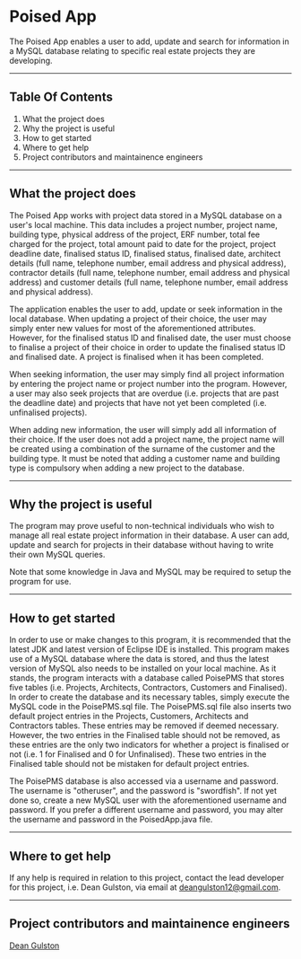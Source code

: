 # Poised App

The Poised App enables a user to add, update and search for information in a MySQL database relating to
specific real estate projects they are developing.

-----------------------------------------------------------------------------------------------------------

## Table Of Contents

1. What the project does
2. Why the project is useful
3. How to get started
4. Where to get help
5. Project contributors and maintainence engineers

-----------------------------------------------------------------------------------------------------------

## What the project does

The Poised App works with project data stored in a MySQL database on a user's local machine. This data
includes a project number, project name, building type, physical address of the project, ERF number, total
fee charged for the project, total amount paid to date for the project, project deadline date, finalised
status ID, finalised status, finalised date, architect details (full name, telephone number, email address
and physical address), contractor details (full name, telephone number, email address and physical address)
and customer details (full name, telephone number, email address and physical address).

The application enables the user to add, update or seek information in the local database. When updating
a project of their choice, the user may simply enter new values for most of the aforementioned attributes.
However, for the finalised status ID and finalised date, the user must choose to finalise a project of
their choice in order to update the finalised status ID and finalised date. A project is finalised when it
has been completed.

When seeking information, the user may simply find all project information by entering the project name
or project number into the program. However, a user may also seek projects that are overdue (i.e. projects
that are past the deadline date) and projects that have not yet been completed (i.e. unfinalised projects).

When adding new information, the user will simply add all information of their choice. If the user does not
add a project name, the project name will be created using a combination of the surname of the customer and
the building type. It must be noted that adding a customer name and building type is compulsory when adding
a new project to the database.

-----------------------------------------------------------------------------------------------------------

## Why the project is useful

The program may prove useful to non-technical individuals who wish to manage all real estate project
information in their database. A user can add, update and search for projects in their database without
having to write their own MySQL queries.

Note that some knowledge in Java and MySQL may be required to setup the program for use.

-----------------------------------------------------------------------------------------------------------

## How to get started

In order to use or make changes to this program, it is recommended that the latest JDK and latest version
of Eclipse IDE is installed. This program makes use of a MySQL database where the data is stored, and thus
the latest version of MySQL also needs to be installed on your local machine. As it stands, the program
interacts with a database called PoisePMS that stores five tables (i.e. Projects, Architects, Contractors,
Customers and Finalised). In order to create the database and its necessary tables, simply execute the
MySQL code in the PoisePMS.sql file. The PoisePMS.sql file also inserts two default project entries in the
Projects, Customers, Architects and Contractors tables. These entries may be removed if deemed necessary.
However, the two entries in the Finalised table should not be removed, as these entries are the only two
indicators for whether a project is finalised or not (i.e. 1 for Finalised and 0 for Unfinalised). These
two entries in the Finalised table should not be mistaken for default project entries.

The PoisePMS database is also accessed via a username and password. The username is "otheruser", and the
password is "swordfish". If not yet done so, create a new MySQL user with the aforementioned username and
password. If you prefer a different username and password, you may alter the username and password in the
PoisedApp.java file.

-----------------------------------------------------------------------------------------------------------

## Where to get help

If any help is required in relation to this project, contact the lead developer for this project, i.e. Dean
Gulston, via email at [deangulston12@gmail.com](mailto:deangulston12@gmail.com).

-----------------------------------------------------------------------------------------------------------

## Project contributors and maintainence engineers

[Dean Gulston](https://github.com/DJGulston)
